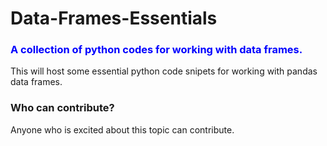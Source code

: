 # Data-Frames-Essentials
### <font color='blue'> A collection of python codes for working with data frames. </font>
This will host some essential python code snipets for working with pandas data frames.
### Who can contribute?
Anyone who is excited about this topic can contribute. 
